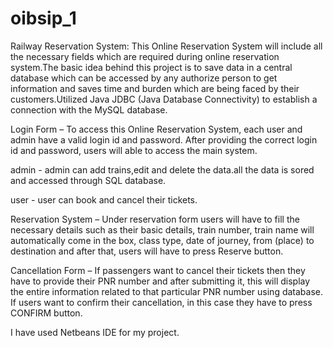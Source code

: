# oibsip_1

Railway Reservation System: This Online Reservation System will include all the necessary fields which are required during online reservation system.The basic idea behind this project is to save data in a central database which can be accessed by any authorize person to get information and saves time and burden which are being faced by their customers.Utilized Java JDBC (Java Database Connectivity) to establish a connection with the MySQL database.

Login Form – To access this Online Reservation System, each user and admin have a valid login id and password. After providing the correct login id and password, users will able to access the main system.

admin - admin can add trains,edit and delete the data.all the data is sored and accessed through SQL database.

user - user can book and cancel their tickets.

Reservation System – Under reservation form users will have to fill the necessary details such as their basic details, train number, train name will automatically come in the box, class type, date of journey, from (place) to destination and after that, users will have to press Reserve button.

Cancellation Form – If passengers want to cancel their tickets then they have to provide their PNR number and after submitting it, this will display the entire information related to that particular PNR number using database. If users want to confirm their cancellation, in this case they have to press CONFIRM button.

I have used Netbeans IDE for my project.
